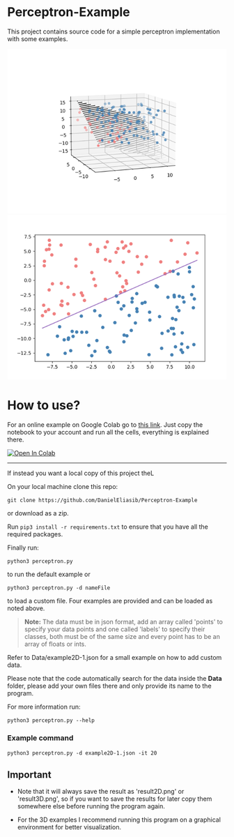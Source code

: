 # Perceptron-Example
This project contains source code for a simple perceptron implementation with some examples.

![3D example](./Examples/result3D.png)
![2D example](./Examples/result2D.png)

# How to use?
For an online example on Google Colab go to [this link](https://colab.research.google.com/drive/1ML1a4CPC-CfCdRvJToqiMbpEmbCCXVbU?usp=sharing). Just copy the notebook to your account and run all the cells, everything is explained there. 

[![Open In Colab](https://colab.research.google.com/assets/colab-badge.svg)](https://colab.research.google.com/drive/1ML1a4CPC-CfCdRvJToqiMbpEmbCCXVbU?usp=sharing)

--------------

If instead you want a local copy of this project theL

On your local machine clone this repo:

```
git clone https://github.com/DanielEliasib/Perceptron-Example
```

or download as a zip.

Run `pip3 install -r requirements.txt` to ensure that you have all the required packages.

Finally run:

```
python3 perceptron.py
```

to run the default example or 

```
python3 perceptron.py -d nameFile
```

to load a custom file. Four examples are provided and can be loaded as noted above.

> **Note:** The data must be in json format, add an array called 'points' to specify your data points and one called 'labels' to specify their classes, both must be of the same size and every point has to be an array of floats or ints. 

Refer to Data/example2D-1.json for a small example on how to add custom data. 

Please note that the code automatically search for the data inside the **Data** folder, please add your own files there and only provide its name to the program.

For more information run:

```
python3 perceptron.py --help
```

### Example command

```
python3 perceptron.py -d example2D-1.json -it 20
```
## Important
- Note that it will always save the result as 'result2D.png' or 'result3D.png', so if you want to save the results for later copy them somewhere else before running the program again. 

- For the 3D examples I recommend running this program on a graphical environment for better visualization.